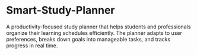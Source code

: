 # Smart-Study-Planner
A productivity-focused study planner that helps students and professionals organize their learning schedules efficiently. The planner adapts to user preferences, breaks down goals into manageable tasks, and tracks progress in real time.
